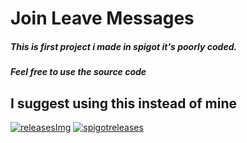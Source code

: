 # Join Leave Messages

##### This is first project i made in spigot it's poorly coded.
##### Feel free to use the source code

## I suggest using this instead of mine
[Spigot]: https://www.spigotmc.org/resources/57006/
[releases]: https://github.com/jonagamerpro1234/CustomJoinAndQuitMessages/releases/latest
[releasesImg]: https://img.shields.io/github/v/release/jonagamerpro1234/CustomJoinAndQuitMessages.svg?color=blue&include_prereleases&label=git-releases&style=flat-square
[spigotreleases]: https://img.shields.io/spiget/version/57006?color=green&label=spigot-releases&style=flat-squarees
[![releasesImg]][releases] [![spigotreleases]][spigot]
